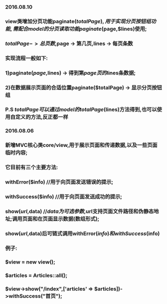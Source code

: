 ### 2016.08.10
### view类增加分页功能paginate($totalPage),用于实现分页按钮组功能,需配合model的分页读取功能paginate($page,$lines)使用;
### $totalPage -> 总页数,$page -> 第几页,lines -> 每页条数
### 实现流程一般如下:
### 1)paginate($page,$lines) -> 得到第$page页的$lines条数据;
### 2)在数据展示页面的合适位置paginate($totalPage) -> 显示分页按钮组
### P.S $totalPage可以通过model的totalPage($lines)方法得到,也可以使用自定义的方法,反正都一样

### 2016.08.06
### 新增MVC核心类core/view,用于展示页面和传递数据,以及一些页面临时内容;
### 它目前有三个主要方法:
### withError($info)    //用于向页面发送错误的提示;
### withSuccess($info)  //用于向页面发送成功的提示;
### show($url,$data)    //$data为可选参数,$url支持页面文件路径和伪静态地址;调用页面和在页面显示数据(数组形式);
### show($url,$data)后可链式调用withError($info)和withSuccess($info)
### 例子:
### $view = new view();
### $articles = Articles::all();
### $view->show("/index",['articles' => $articles])->withSuccess("首页");
